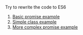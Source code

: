 Try to rewrite the code to ES6

1. [Basic promise example](https://codepen.io/anon/pen/ryxxop?editors=0012)
2. [Simple class example](https://codepen.io/anon/pen/YZwqGz?editors=0012)
3. [More complex promise example](https://codepen.io/anon/pen/LWGERd?editors=0012)
